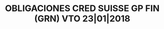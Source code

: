 ---
layout: asset
title: OBLIGACIONES CRED SUISSE GP FIN (GRN) VTO 23|01|2018
isin: XS0241241180
---